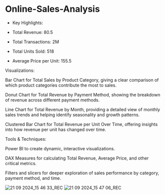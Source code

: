 # Online-Sales-Analysis

- Key Highlights:

- Total Revenue: 80.5

- Total Transactions: 2M

- Total Units Sold: 518

- Average Price per Unit: 155.5

Visualizations:

Bar Chart for Total Sales by Product Category, giving a clear comparison of which product categories contribute the most to sales.

Donut Chart for Total Revenue by Payment Method, showing the breakdown of revenue across different payment methods.

Line Chart for Total Revenue by Month, providing a detailed view of monthly sales trends and helping identify seasonality and growth patterns.

Clustered Bar Chart for Total Revenue per Unit Over Time, offering insights into how revenue per unit has changed over time.

Tools & Techniques:

 Power BI to create dynamic, interactive visualizations.

 DAX Measures for calculating Total Revenue, Average Price, and other critical metrics.

 Filters and slicers for deeper exploration of sales performance by category, payment method, and time.

![21 09 2024_15 46 33_REC](https://github.com/user-attachments/assets/4fa98c47-bbc2-4ad9-a94d-022f02d3b590)
![21 09 2024_15 47 06_REC](https://github.com/user-attachments/assets/f5d51bf9-fbcf-4f7f-8565-8e1c23e5fa3f)
